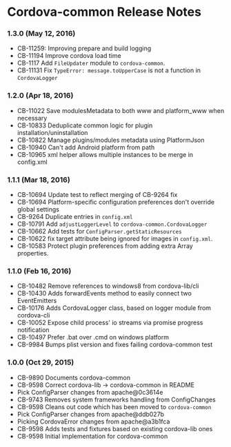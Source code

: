 <!--
#
# Licensed to the Apache Software Foundation (ASF) under one
# or more contributor license agreements.  See the NOTICE file
# distributed with this work for additional information
# regarding copyright ownership.  The ASF licenses this file
# to you under the Apache License, Version 2.0 (the
# "License"); you may not use this file except in compliance
# with the License.  You may obtain a copy of the License at
#
# http://www.apache.org/licenses/LICENSE-2.0
#
# Unless required by applicable law or agreed to in writing,
# software distributed under the License is distributed on an
# "AS IS" BASIS, WITHOUT WARRANTIES OR CONDITIONS OF ANY
#  KIND, either express or implied.  See the License for the
# specific language governing permissions and limitations
# under the License.
#
-->
# Cordova-common Release Notes

### 1.3.0 (May 12, 2016)
* CB-11259: Improving prepare and build logging
* CB-11194 Improve cordova load time
* CB-1117 Add `FileUpdater` module to `cordova-common`.
* CB-11131 Fix `TypeError: message.toUpperCase` is not a function in `CordovaLogger`

### 1.2.0 (Apr 18, 2016)
* CB-11022 Save modulesMetadata to both www and platform_www when necessary
* CB-10833 Deduplicate common logic for plugin installation/uninstallation
* CB-10822 Manage plugins/modules metadata using PlatformJson
* CB-10940 Can't add Android platform from path
* CB-10965 xml helper allows multiple instances to be merge in config.xml

### 1.1.1 (Mar 18, 2016)
* CB-10694 Update test to reflect merging of CB-9264 fix
* CB-10694 Platform-specific configuration preferences don't override global settings
* CB-9264 Duplicate entries in `config.xml`
* CB-10791 Add `adjustLoggerLevel` to `cordova-common.CordovaLogger`
* CB-10662 Add tests for `ConfigParser.getStaticResources`
* CB-10622 fix target attribute being ignored for images in `config.xml`.
* CB-10583 Protect plugin preferences from adding extra Array properties.

### 1.1.0 (Feb 16, 2016)
* CB-10482 Remove references to windows8 from cordova-lib/cli
* CB-10430 Adds forwardEvents method to easily connect two EventEmitters
* CB-10176 Adds CordovaLogger class, based on logger module from cordova-cli
* CB-10052 Expose child process' io streams via promise progress notification
* CB-10497 Prefer .bat over .cmd on windows platform
* CB-9984 Bumps plist version and fixes failing cordova-common test

### 1.0.0 (Oct 29, 2015)

* CB-9890 Documents cordova-common
* CB-9598 Correct cordova-lib -> cordova-common in README
* Pick ConfigParser changes from apache@0c3614e
* CB-9743 Removes system frameworks handling from ConfigChanges
* CB-9598 Cleans out code which has been moved to `cordova-common`
* Pick ConfigParser changes from apache@ddb027b
* Picking CordovaError changes from apache@a3b1fca
* CB-9598 Adds tests and fixtures based on existing cordova-lib ones
* CB-9598 Initial implementation for cordova-common

